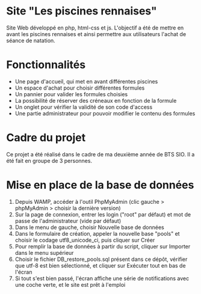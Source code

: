 # Site "Les piscines rennaises" 
Site Web développé en php, html-css et js. 
L'objectif a été de mettre en avant les piscines rennaises et ainsi permettre aux utilisateurs l'achat de séance de natation.

# Fonctionnalités 
- Une page d'accueil, qui met en avant différentes piscines 
- Un espace d'achat pour choisir différentes formules
- Un pannier pour valider les formules choisies
- La possibilité de réserver des créneaux en fonction de la formule 
- Un onglet pour vérifier la validité de son code d'access
- Une partie administrateur pour pouvoir modifier le contenu des formules 

# Cadre du projet 
Ce projet a été réalisé dans le cadre de ma deuxième année de BTS SIO. 
Il a été fait en groupe de 3 personnes.

Mise en place de la base de données
===================================

1. Depuis WAMP, accéder à l'outil PhpMyAdmin (clic gauche > phpMyAdmin > choisir la dernière version)
2. Sur la page de connexion, entrer les login ("root" par défaut) et mot de passe de l'administrateur (vide par défaut)
3. Dans le menu de gauche, choisir Nouvelle base de données
4. Dans le formulaire de création, appeler la nouvelle base "pools" et choisir le codage utf8_unicode_ci, puis cliquer sur Créer
5. Pour remplir la base de données à partir du script, cliquer sur Importer dans le menu supérieur
6. Choisir le fichier DB_restore_pools.sql présent dans ce dépôt, vérifier que utf-8 est bien sélectionné, et cliquer sur Exécuter tout en bas de l'écran
7. Si tout s'est bien passé, l'écran affiche une série de notifications avec une coche verte, et le site est prêt à l'emploi
